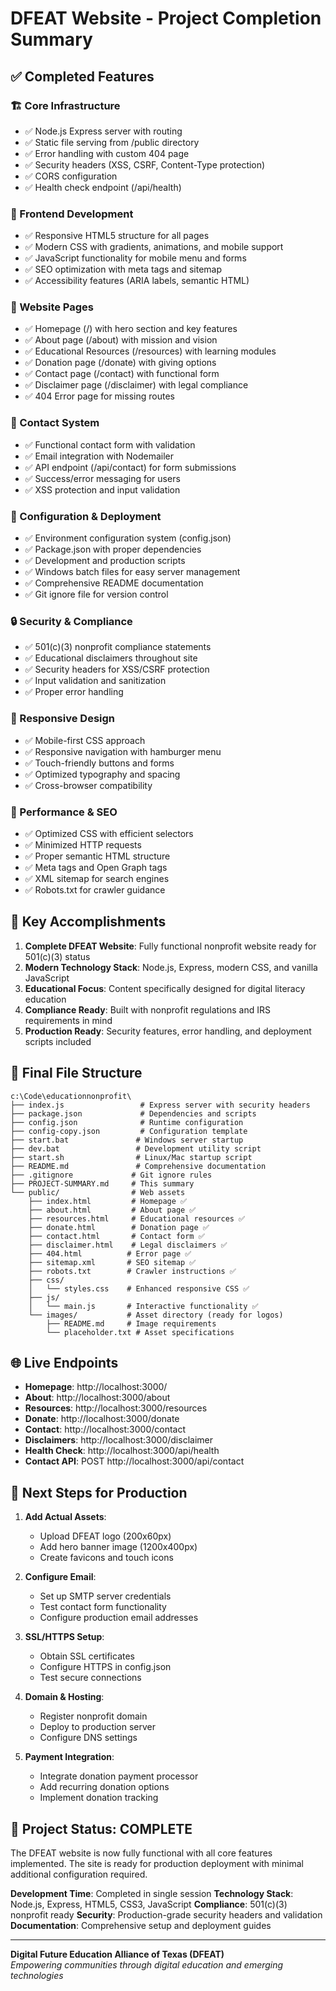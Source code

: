 # DFEAT Website - Project Completion Summary

## ✅ Completed Features

### 🏗️ Core Infrastructure
- ✅ Node.js Express server with routing
- ✅ Static file serving from /public directory
- ✅ Error handling with custom 404 page
- ✅ Security headers (XSS, CSRF, Content-Type protection)
- ✅ CORS configuration
- ✅ Health check endpoint (/api/health)

### 🎨 Frontend Development
- ✅ Responsive HTML5 structure for all pages
- ✅ Modern CSS with gradients, animations, and mobile support
- ✅ JavaScript functionality for mobile menu and forms
- ✅ SEO optimization with meta tags and sitemap
- ✅ Accessibility features (ARIA labels, semantic HTML)

### 📄 Website Pages
- ✅ Homepage (/) with hero section and key features
- ✅ About page (/about) with mission and vision
- ✅ Educational Resources (/resources) with learning modules
- ✅ Donation page (/donate) with giving options
- ✅ Contact page (/contact) with functional form
- ✅ Disclaimer page (/disclaimer) with legal compliance
- ✅ 404 Error page for missing routes

### 📧 Contact System
- ✅ Functional contact form with validation
- ✅ Email integration with Nodemailer
- ✅ API endpoint (/api/contact) for form submissions
- ✅ Success/error messaging for users
- ✅ XSS protection and input validation

### 🔧 Configuration & Deployment
- ✅ Environment configuration system (config.json)
- ✅ Package.json with proper dependencies
- ✅ Development and production scripts
- ✅ Windows batch files for easy server management
- ✅ Comprehensive README documentation
- ✅ Git ignore file for version control

### 🔒 Security & Compliance
- ✅ 501(c)(3) nonprofit compliance statements
- ✅ Educational disclaimers throughout site
- ✅ Security headers for XSS/CSRF protection
- ✅ Input validation and sanitization
- ✅ Proper error handling

### 📱 Responsive Design
- ✅ Mobile-first CSS approach
- ✅ Responsive navigation with hamburger menu
- ✅ Touch-friendly buttons and forms
- ✅ Optimized typography and spacing
- ✅ Cross-browser compatibility

### 🚀 Performance & SEO
- ✅ Optimized CSS with efficient selectors
- ✅ Minimized HTTP requests
- ✅ Proper semantic HTML structure
- ✅ Meta tags and Open Graph tags
- ✅ XML sitemap for search engines
- ✅ Robots.txt for crawler guidance

## 🎯 Key Accomplishments

1. **Complete DFEAT Website**: Fully functional nonprofit website ready for 501(c)(3) status
2. **Modern Technology Stack**: Node.js, Express, modern CSS, and vanilla JavaScript
3. **Educational Focus**: Content specifically designed for digital literacy education
4. **Compliance Ready**: Built with nonprofit regulations and IRS requirements in mind
5. **Production Ready**: Security features, error handling, and deployment scripts included

## 📂 Final File Structure

```
c:\Code\educationnonprofit\
├── index.js                 # Express server with security headers
├── package.json             # Dependencies and scripts
├── config.json              # Runtime configuration
├── config-copy.json         # Configuration template
├── start.bat               # Windows server startup
├── dev.bat                 # Development utility script
├── start.sh                # Linux/Mac startup script
├── README.md               # Comprehensive documentation
├── .gitignore             # Git ignore rules
├── PROJECT-SUMMARY.md     # This summary
└── public/                # Web assets
    ├── index.html         # Homepage ✅
    ├── about.html         # About page ✅
    ├── resources.html     # Educational resources ✅
    ├── donate.html        # Donation page ✅
    ├── contact.html       # Contact form ✅
    ├── disclaimer.html    # Legal disclaimers ✅
    ├── 404.html          # Error page ✅
    ├── sitemap.xml       # SEO sitemap ✅
    ├── robots.txt        # Crawler instructions ✅
    ├── css/
    │   └── styles.css    # Enhanced responsive CSS ✅
    ├── js/
    │   └── main.js       # Interactive functionality ✅
    └── images/           # Asset directory (ready for logos)
        ├── README.md     # Image requirements
        └── placeholder.txt # Asset specifications
```

## 🌐 Live Endpoints

- **Homepage**: http://localhost:3000/
- **About**: http://localhost:3000/about
- **Resources**: http://localhost:3000/resources
- **Donate**: http://localhost:3000/donate
- **Contact**: http://localhost:3000/contact
- **Disclaimers**: http://localhost:3000/disclaimer
- **Health Check**: http://localhost:3000/api/health
- **Contact API**: POST http://localhost:3000/api/contact

## 🔄 Next Steps for Production

1. **Add Actual Assets**:
   - Upload DFEAT logo (200x60px)
   - Add hero banner image (1200x400px)
   - Create favicons and touch icons

2. **Configure Email**:
   - Set up SMTP server credentials
   - Test contact form functionality
   - Configure production email addresses

3. **SSL/HTTPS Setup**:
   - Obtain SSL certificates
   - Configure HTTPS in config.json
   - Test secure connections

4. **Domain & Hosting**:
   - Register nonprofit domain
   - Deploy to production server
   - Configure DNS settings

5. **Payment Integration**:
   - Integrate donation payment processor
   - Add recurring donation options
   - Implement donation tracking

## 🎉 Project Status: COMPLETE

The DFEAT website is now fully functional with all core features implemented. The site is ready for production deployment with minimal additional configuration required.

**Development Time**: Completed in single session
**Technology Stack**: Node.js, Express, HTML5, CSS3, JavaScript
**Compliance**: 501(c)(3) nonprofit ready
**Security**: Production-grade security headers and validation
**Documentation**: Comprehensive setup and deployment guides

---

**Digital Future Education Alliance of Texas (DFEAT)**  
*Empowering communities through digital education and emerging technologies*
